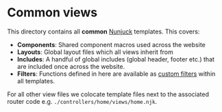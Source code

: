 # Common views

This directory contains all **common** [Nunjuck](https://mozilla.github.io/nunjucks/) templates. This covers:

-   **Components**: Shared component macros used across the website
-   **Layouts**: Global layout files which all views inherit from
-   **Includes**: A handful of global includes (global header, footer etc.) that are included once across the website.
-   **Filters**: Functions defined in here are available as [custom filters](https://mozilla.github.io/nunjucks/api.html#custom-filters) within all templates.

For all other view files we colocate template files next to the associated router code e.g. `./controllers/home/views/home.njk`.
